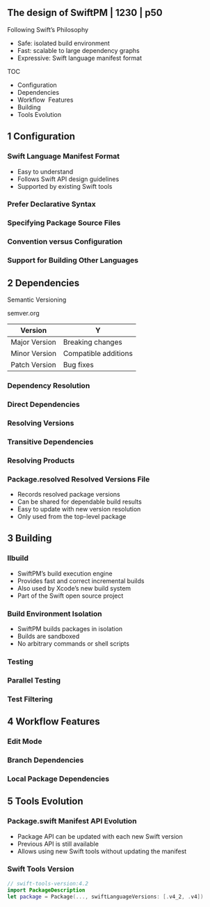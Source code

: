 

## The design of SwiftPM | 1230 | p50

Following Swift’s Philosophy

- Safe: isolated build environment
- Fast: scalable to large dependency graphs
- Expressive: Swift language manifest format



TOC

- Configuration
- Dependencies
- Workflow  Features
- Building
- Tools Evolution

## 1 Configuration

### Swift Language Manifest Format

- Easy to understand
- Follows Swift API design guidelines
- Supported by existing Swift tools

### Prefer Declarative Syntax

### Specifying Package Source Files


### Convention versus Configuration


### Support for Building Other Languages


## 2 Dependencies


Semantic Versioning

semver.org

Version|Y
---|---
Major Version|Breaking changes
Minor Version|Compatible additions
Patch Version|Bug fixes



### Dependency Resolution

### Direct Dependencies

### Resolving Versions

### Transitive Dependencies

### Resolving Products

### Package.resolved Resolved Versions File

- Records resolved package versions
- Can be shared for dependable build results 
- Easy to update with new version resolution 
- Only used from the top-level package

## 3 Building


### llbuild

- SwiftPM’s build execution engine
- Provides fast and correct incremental builds
- Also used by Xcode’s new build system 
- Part of the Swift open source project


### Build Environment Isolation

- SwiftPM builds packages in isolation
- Builds are sandboxed
- No arbitrary commands or shell scripts

### Testing

### Parallel Testing


### Test Filtering

## 4 Workflow Features



### Edit Mode

### Branch Dependencies

### Local Package Dependencies


## 5 Tools Evolution

### Package.swift Manifest API Evolution

- Package API can be updated with each new Swift version
- Previous API is still available
- Allows using new Swift tools without updating the manifest


### Swift Tools Version

```swift
// swift-tools-version:4.2
import PackageDescription
let package = Package(..., swiftLanguageVersions: [.v4_2, .v4])
```